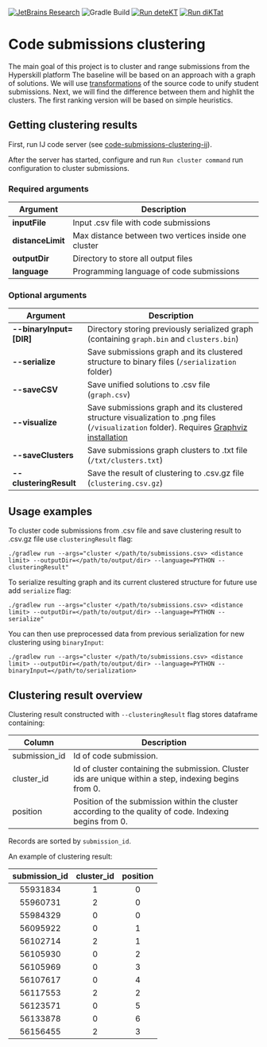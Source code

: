[![JetBrains Research](https://jb.gg/badges/research.svg)](https://confluence.jetbrains.com/display/ALL/JetBrains+on+GitHub)
![Gradle Build](https://github.com/hyperskill/code-submissions-clustering/workflows/Gradle%20Build/badge.svg?branch=main)
[![Run deteKT](https://github.com/hyperskill/code-submissions-clustering/actions/workflows/detekt.yml/badge.svg)](https://github.com/hyperskill/code-submissions-clustering/actions/workflows/detekt.yml)
[![Run diKTat](https://github.com/hyperskill/code-submissions-clustering/actions/workflows/diktat.yml/badge.svg)](https://github.com/hyperskill/code-submissions-clustering/actions/workflows/diktat.yml)

# Code submissions clustering

The main goal of this project is to cluster and range submissions from the Hyperskill platform
The baseline will be based on an approach with a graph of solutions.
We will use [transformations](https://github.com/JetBrains-Research/ast-transformations) of the source code
to unify student submissions. Next, we will find the difference between them and highlit the clusters.
The first ranking version will be based on simple heuristics.

## Getting clustering results

First, run IJ code server (see [code-submissions-clustering-ij](code-submissions-clustering-ij/README.md)).

After the server has started, configure and run `Run cluster command` run configuration to cluster submissions.

### Required arguments

| Argument          | Description                                          |
|-------------------|------------------------------------------------------|
| **inputFile**     | Input .csv file with code submissions                |
| **distanceLimit** | Max distance between two vertices inside one cluster |
| **outputDir**     | Directory to store all output files                  |
| **language**      | Programming language of code submissions             |

### Optional arguments

| Argument                | Description                                                                                                                                                                |
|-------------------------|----------------------------------------------------------------------------------------------------------------------------------------------------------------------------|
| **--binaryInput=[DIR]** | Directory storing previously serialized graph (containing `graph.bin` and `clusters.bin`)                                                                                  |
| **--serialize**         | Save submissions graph and its clustered structure to binary files (`/serialization` folder)                                                                               |
| **--saveCSV**           | Save unified solutions to .csv file (`graph.csv`)                                                                                                                          |
| **--visualize**         | Save submissions graph and its clustered structure visualization to .png files (`/visualization` folder). Requires [Graphviz installation](https://graphviz.org/download/) |
| **--saveClusters**      | Save submissions graph clusters to .txt file (`/txt/clusters.txt`)                                                                                                         |
| **--clusteringResult**  | Save the result of clustering to .csv.gz file (`clustering.csv.gz`)                                                                                                        |

## Usage examples

To cluster code submissions from .csv file and save clustering result to .csv.gz file use `clusteringResult` flag:

```
./gradlew run --args="cluster </path/to/submissions.csv> <distance limit> --outputDir=</path/to/output/dir> --language=PYTHON --clusteringResult"
```

To serialize resulting graph and its current clustered structure for future use add `serialize` flag:
```
./gradlew run --args="cluster </path/to/submissions.csv> <distance limit> --outputDir=</path/to/output/dir> --language=PYTHON --serialize"
```

You can then use preprocessed data from previous serialization for new clustering using `binaryInput`:

```
./gradlew run --args="cluster </path/to/submissions.csv> <distance limit> --outputDir=</path/to/output/dir> --language=PYTHON --binaryInput=</path/to/serialization>
```

## Clustering result overview

Clustering result constructed with `--clusteringResult` flag stores dataframe containing:

| Column        | Description                                                                                             |
|---------------|---------------------------------------------------------------------------------------------------------|
| submission_id | Id of code submission.                                                                                  |
| cluster_id    | Id of cluster containing the submission. Cluster ids are unique within a step, indexing begins from 0.  |
| position      | Position of the submission within the cluster according to the quality of code. Indexing begins from 0. |

Records are sorted by `submission_id`.

An example of clustering result:

| **submission_id**  | **cluster_id** | **position**  |
|:------------------:|:--------------:|:-------------:|
|      55931834      |       1        |       0       |
|      55960731      |       2        |       0       |
|      55984329      |       0        |       0       |
|      56095922      |       0        |       1       |
|      56102714      |       2        |       1       |
|      56105930      |       0        |       2       |
|      56105969      |       0        |       3       |
|      56107617      |       0        |       4       |
|      56117553      |       2        |       2       |
|      56123571      |       0        |       5       |
|      56133878      |       0        |       6       |
|      56156455      |       2        |       3       |